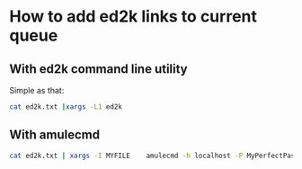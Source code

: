 # How to add ed2k links to current queue
## With ed2k command line utility
Simple as that:
```sh
cat ed2k.txt |xargs -L1 ed2k
```

## With amulecmd
```sh
cat ed2k.txt | xargs -I MYFILE    amulecmd -h localhost -P MyPerfectPassword -c "Add MYFILE"
```
